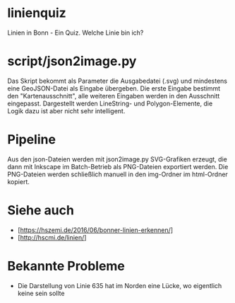 # linienquiz
Linien in Bonn - Ein Quiz. Welche Linie bin ich?

# script/json2image.py

Das Skript bekommt als Parameter die Ausgabedatei (.svg) und mindestens eine GeoJSON-Datei als Eingabe übergeben. Die erste Eingabe bestimmt den "Kartenausschnitt", alle weiteren Eingaben werden in den Ausschnitt eingepasst. Dargestellt werden LineString- und Polygon-Elemente, die Logik dazu ist aber nicht sehr intelligent.

# Pipeline

Aus den json-Dateien werden mit json2image.py SVG-Grafiken erzeugt, die dann mit Inkscape im Batch-Betrieb als PNG-Dateien exportiert werden. Die PNG-Dateien werden schließlich manuell in den img-Ordner im html-Ordner kopiert.

# Siehe auch

* [https://hszemi.de/2016/06/bonner-linien-erkennen/]
* [http://hscmi.de/linien/]

# Bekannte Probleme

* Die Darstellung von Linie 635 hat im Norden eine Lücke, wo eigentlich keine sein sollte